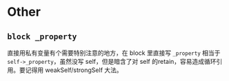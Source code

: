 # Other

## `block _property`

直接用私有变量有个需要特别注意的地方，在 block 里直接写 `_property` 相当于 `self->_property`，虽然没写 self，但是暗含了对 self 的retain，容易造成循环引用。要记得用 weakSelf/strongSelf 大法。
